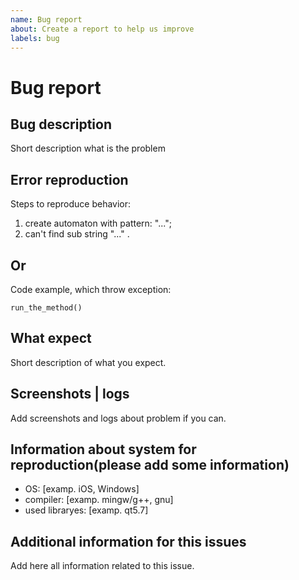 ```yaml
---
name: Bug report
about: Create a report to help us improve
labels: bug
---
```


# Bug report

## Bug description

Short description what is the problem
<!-- For example: Incorrect automaton generation for pattern: (ba*)* -->

## Error reproduction

Steps to reproduce behavior:

1. create automaton with pattern: "...";
2. can't find sub string "..." .

## Or

Code example, which throw exception:

```с++
run_the_method()
```

## What expect

Short description of what you expect.
<!-- For example: expect to find substring "baab" in string "abaabaab" with pattern "(ba*)*" -->

## Screenshots | logs

Add screenshots and logs about problem if you can.


## Information about system for reproduction(please add some information)

- OS: [examp. iOS, Windows]
- compiler: [examp. mingw/g++, gnu]
- used libraryes: [examp. qt5.7]

## Additional information for this issues

Add here all information related to this issue.
